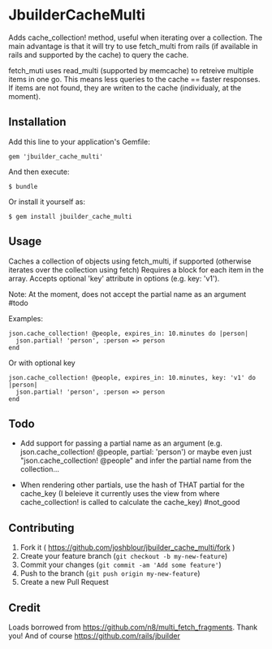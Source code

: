 # JbuilderCacheMulti

Adds cache_collection! method, useful when iterating over a collection. The main advantage is that it will try to use fetch_multi from rails (if available in rails and supported by the cache) to query the cache. 

fetch_muti uses read_multi (supported by memcache) to retreive multiple items in one go. This means less queries to the cache == faster responses. If items are not found, they are writen to the cache (individualy, at the moment).

## Installation

Add this line to your application's Gemfile:

    gem 'jbuilder_cache_multi'

And then execute:

    $ bundle

Or install it yourself as:

    $ gem install jbuilder_cache_multi

## Usage

Caches a collection of objects using fetch_multi, if supported (otherwise iterates over the collection using fetch)
Requires a block for each item in the array. Accepts optional 'key' attribute in options (e.g. key: 'v1').

Note: At the moment, does not accept the partial name as an argument #todo

Examples:

	json.cache_collection! @people, expires_in: 10.minutes do |person|
	  json.partial! 'person', :person => person
	end

Or with optional key

	json.cache_collection! @people, expires_in: 10.minutes, key: 'v1' do |person|
	  json.partial! 'person', :person => person
	end
  
  
## Todo

- Add support for passing a partial name as an argument (e.g. json.cache_collection! @people, partial: 'person') or maybe even just "json.cache_collection! @people" and infer the partial name from the collection...

- When rendering other partials, use the hash of THAT partial for the cache_key (I beleieve it currently uses the view from where cache_collection! is called to calculate the cache_key) #not_good

## Contributing

1. Fork it ( https://github.com/joshblour/jbuilder_cache_multi/fork )
2. Create your feature branch (`git checkout -b my-new-feature`)
3. Commit your changes (`git commit -am 'Add some feature'`)
4. Push to the branch (`git push origin my-new-feature`)
5. Create a new Pull Request

## Credit
Loads borrowed from https://github.com/n8/multi_fetch_fragments. Thank you!
And of course https://github.com/rails/jbuilder